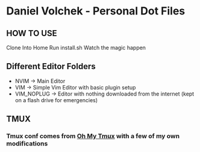 # Daniel Volchek - Personal Dot Files

## HOW TO USE

Clone Into Home
Run install.sh
Watch the magic happen

## Different Editor Folders

- NVIM -> Main Editor
- VIM -> Simple Vim Editor with basic plugin setup
- VIM_NOPLUG -> Editor with nothing downloaded from the internet (kept on a flash drive for emergencies)

## TMUX

### Tmux conf comes from [Oh My Tmux](https://github.com/gpakosz/.tmux) with a few of my own modifications
